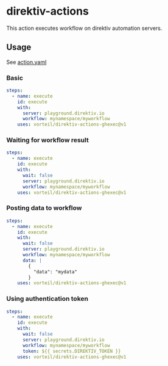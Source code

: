 # direktiv-actions

This action executes workflow on direktiv automation servers.

## Usage

See [action.yaml](action.yaml)

### Basic

```yaml
steps:
  - name: execute
    id: execute
    with:
      server: playground.direktiv.io
      workflow: mynamespace/myworkflow
    uses: vorteil/direktiv-actions-ghexec@v1
```

### Waiting for workflow result

```yaml
steps:
  - name: execute
    id: execute
    with:
      wait: false
      server: playground.direktiv.io
      workflow: mynamespace/myworkflow
    uses: vorteil/direktiv-actions-ghexec@v1
```

### Posting data to workflow

```yaml
steps:
  - name: execute
    id: execute
    with:
      wait: false
      server: playground.direktiv.io
      workflow: mynamespace/myworkflow
      data: |
        {
          "data": "mydata"
        }
    uses: vorteil/direktiv-actions-ghexec@v1
```

### Using authentication token

```yaml
steps:
  - name: execute
    id: execute
    with:
      wait: false
      server: playground.direktiv.io
      workflow: mynamespace/myworkflow
      token: ${{ secrets.DIREKTIV_TOKEN }}
    uses: vorteil/direktiv-actions-ghexec@v1
```
